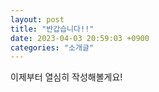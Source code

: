 ```yaml
---
layout: post
title: "반갑습니다!!"
date: 2023-04-03 20:59:03 +0900
categories: "소개글"
---
```


이제부터 열심히 작성해볼게요!
